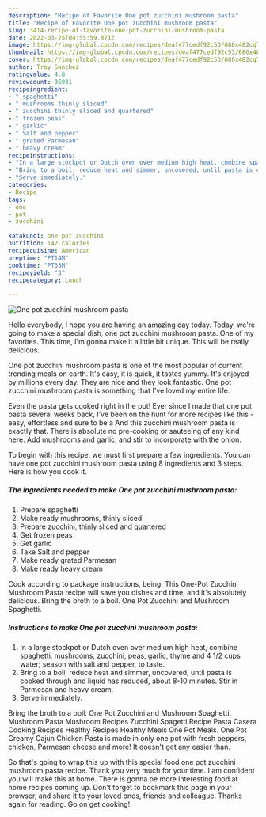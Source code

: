 ```yaml
---
description: "Recipe of Favorite One pot zucchini mushroom pasta"
title: "Recipe of Favorite One pot zucchini mushroom pasta"
slug: 3414-recipe-of-favorite-one-pot-zucchini-mushroom-pasta
date: 2022-03-25T04:55:59.871Z
image: https://img-global.cpcdn.com/recipes/deaf477cedf92c53/680x482cq70/one-pot-zucchini-mushroom-pasta-recipe-main-photo.jpg
thumbnail: https://img-global.cpcdn.com/recipes/deaf477cedf92c53/680x482cq70/one-pot-zucchini-mushroom-pasta-recipe-main-photo.jpg
cover: https://img-global.cpcdn.com/recipes/deaf477cedf92c53/680x482cq70/one-pot-zucchini-mushroom-pasta-recipe-main-photo.jpg
author: Troy Sanchez
ratingvalue: 4.8
reviewcount: 36931
recipeingredient:
- " spaghetti"
- " mushrooms thinly sliced"
- " zucchini thinly sliced and quartered"
- " frozen peas"
- " garlic"
- " Salt and pepper"
- " grated Parmesan"
- " heavy cream"
recipeinstructions:
- "In a large stockpot or Dutch oven over medium high heat, combine spaghetti, mushrooms, zucchini, peas, garlic, thyme and 4 1/2 cups water; season with salt and pepper, to taste."
- "Bring to a boil; reduce heat and simmer, uncovered, until pasta is cooked through and liquid has reduced, about 8-10 minutes. Stir in Parmesan and heavy cream."
- "Serve immediately."
categories:
- Recipe
tags:
- one
- pot
- zucchini

katakunci: one pot zucchini 
nutrition: 142 calories
recipecuisine: American
preptime: "PT14M"
cooktime: "PT33M"
recipeyield: "3"
recipecategory: Lunch

---
```



![One pot zucchini mushroom pasta](https://img-global.cpcdn.com/recipes/deaf477cedf92c53/680x482cq70/one-pot-zucchini-mushroom-pasta-recipe-main-photo.jpg)

Hello everybody, I hope you are having an amazing day today. Today, we're going to make a special dish, one pot zucchini mushroom pasta. One of my favorites. This time, I'm gonna make it a little bit unique. This will be really delicious.

One pot zucchini mushroom pasta is one of the most popular of current trending meals on earth. It's easy, it is quick, it tastes yummy. It's enjoyed by millions every day. They are nice and they look fantastic. One pot zucchini mushroom pasta is something that I've loved my entire life.

Even the pasta gets cooked right in the pot! Ever since I made that one pot pasta several weeks back, I&#39;ve been on the hunt for more recipes like this - easy, effortless and sure to be a And this zucchini mushroom pasta is exactly that. There is absolute no pre-cooking or sauteeing of any kind here. Add mushrooms and garlic, and stir to incorporate with the onion.


To begin with this recipe, we must first prepare a few ingredients. You can have one pot zucchini mushroom pasta using 8 ingredients and 3 steps. Here is how you cook it.

<!--inarticleads1-->

##### The ingredients needed to make One pot zucchini mushroom pasta:

1. Prepare  spaghetti
1. Make ready  mushrooms, thinly sliced
1. Prepare  zucchini, thinly sliced and quartered
1. Get  frozen peas
1. Get  garlic
1. Take  Salt and pepper
1. Make ready  grated Parmesan
1. Make ready  heavy cream


Cook according to package instructions, being. This One-Pot Zucchini Mushroom Pasta recipe will save you dishes and time, and it&#39;s absolutely delicious. Bring the broth to a boil. One Pot Zucchini and Mushroom Spaghetti. 

<!--inarticleads2-->

##### Instructions to make One pot zucchini mushroom pasta:

1. In a large stockpot or Dutch oven over medium high heat, combine spaghetti, mushrooms, zucchini, peas, garlic, thyme and 4 1/2 cups water; season with salt and pepper, to taste.
1. Bring to a boil; reduce heat and simmer, uncovered, until pasta is cooked through and liquid has reduced, about 8-10 minutes. Stir in Parmesan and heavy cream.
1. Serve immediately.


Bring the broth to a boil. One Pot Zucchini and Mushroom Spaghetti. Mushroom Pasta Mushroom Recipes Zucchini Spagetti Recipe Pasta Casera Cooking Recipes Healthy Recipes Healthy Meals One Pot Meals. One Pot Creamy Cajun Chicken Pasta is made in only one pot with fresh peppers, chicken, Parmesan cheese and more! It doesn&#39;t get any easier than. 

So that's going to wrap this up with this special food one pot zucchini mushroom pasta recipe. Thank you very much for your time. I am confident you will make this at home. There is gonna be more interesting food at home recipes coming up. Don't forget to bookmark this page in your browser, and share it to your loved ones, friends and colleague. Thanks again for reading. Go on get cooking!
